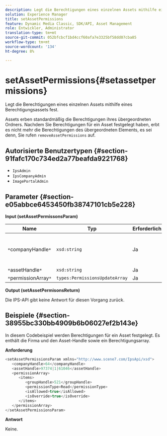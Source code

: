 ```yaml
---
description: Legt die Berechtigungen eines einzelnen Assets mithilfe eines Berechtigungsassets fest.
solution: Experience Manager
title: setAssetPermissions
feature: Dynamic Media Classic, SDK/API, Asset Management
role: Entwickler, Administrator
translation-type: tm+mt
source-git-commit: 052bfcbcf1bd4ccf60afa7e3325bf58dd07cba85
workflow-type: tm+mt
source-wordcount: '134'
ht-degree: 8%

---
```



# setAssetPermissions{#setassetpermissions}

Legt die Berechtigungen eines einzelnen Assets mithilfe eines Berechtigungsassets fest.

Assets erben standardmäßig die Berechtigungen ihres übergeordneten Ordners. Nachdem Sie Berechtigungen für ein Asset festgelegt haben, erbt es nicht mehr die Berechtigungen des übergeordneten Elements, es sei denn, Sie rufen `removeAssetPermissions` auf.

## Autorisierte Benutzertypen {#section-91fafc170c734ed2a77beafda9221768}

* `IpsAdmin`
* `IpsCompanyAdmin`
* `ImagePortalAdmin`

## Parameter {#section-e05abbce6453450fb38747101cb5e228}

**Input (setAssetPermissonsParam)**

| Name | Typ | Erforderlich | Beschreibung |
|---|---|---|---|
| `*`companyHandle`*` | `xsd:string` | Ja | Das Handle der Firma, die den Ordner enthält, mit dem Sie arbeiten möchten. |
| `*`assetHandle`*` | `xsd:string` | Ja | Ordner-Handle. |
| `*`permissionArray`*` | `types:PermissionsUpdateArray` | Ja | Berechtigungsarray. |

**Output (setAssetPermisonsReturn)**

Die IPS-API gibt keine Antwort für diesen Vorgang zurück.

## Beispiele {#section-38955bc330bb4909b6b06027ef2b143e}

In diesem Codebeispiel werden Berechtigungen für ein Asset festgelegt. Es enthält die Firma und den Asset-Handle sowie ein Berechtigungsarray.

**Anforderung**

```java
<setAssetPermissionsParam xmlns="http://www.scene7.com/IpsApi/xsd">
   <companyHandle>64</companyHandle>
   <assetHandle>97374|1|61046</assetHandle>
   <permissionArray>
      <items>
         <groupHandle>521</groupHandle>
         <permissionType>Read</permissionType>
         <isAllowed>true</isAllowed>
         <isOverride>true</isOverride>
      </items>
   </permissionArray>
</setAssetPermissionsParam>
```

**Antwort**

Keine.
